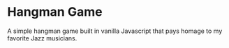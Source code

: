 # Hangman Game

A simple hangman game built in vanilla Javascript that pays homage to my favorite Jazz musicians. 
